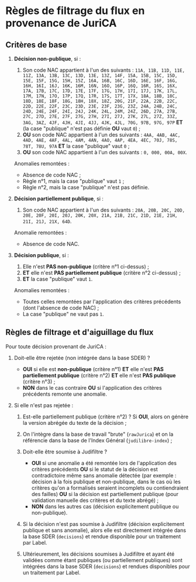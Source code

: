 # Règles de filtrage du flux en provenance de JuriCA

## Critères de base

1. **Décision non-publique**, si :

   1. Son code NAC appartient à l'un des suivants : `11A, 11B, 11D, 11E, 11Z, 13A, 13B, 13C, 13D, 13E, 13Z, 14F, 15A, 15B, 15C, 15D, 15E, 15F, 15G, 15H, 15Z, 16A, 16B, 16C, 16D, 16E, 16F, 16G, 16H, 16I, 16J, 16K, 16M, 16N, 16O, 16P, 16Q, 16R, 16S, 16X, 17A, 17B, 17C, 17D, 17E, 17F, 17G, 17H, 17I, 17J, 17K, 17L, 17M, 17N, 17O, 17P, 17Q, 17R, 17S, 17T, 17X, 18A, 18B, 18C, 18D, 18E, 18F, 18G, 18H, 18X, 18Z, 20G, 21F, 22A, 22B, 22C, 22D, 22E, 22F, 23C, 23D, 23E, 23F, 23G, 23Z, 24A, 24B, 24C, 24D, 24E, 24F, 24I, 24J, 24K, 24L, 24M, 24Z, 26D, 27A, 27B, 27C, 27D, 27E, 27F, 27G, 27H, 27I, 27J, 27K, 27L, 27Z, 33Z, 3AG, 3AZ, 4JF, 4JH, 4JI, 4JJ, 4JK, 4JL, 70G, 97B, 97G, 97P` **ET** (la case "publique" n'est pas définie **OU** vaut `0`) ;
   1. **OU** son code NAC appartient à l'un des suivants : `4AA, 4AB, 4AC, 4AD, 4AE, 4AF, 4AL, 4AM, 4AN, 4AO, 4AP, 4EA, 4EC, 70J, 78S, 78T, 78U, 97A` **ET** la case "publique" vaut `0` ;
   1. **OU** son code NAC appartient à l'un des suivants : `0, 000, 00A, 00X`.

   Anomalies remontées :

   - Absence de code NAC ;
   - Règle n°1, mais la case "publique" vaut `1` ;
   - Règle n°2, mais la case "publique" n'est pas définie.

1. **Décision partiellement publique**, si :

   1. Son code NAC appartient à l'un des suivants : `20A, 20B, 20C, 20D, 20E, 20F, 20I, 20J, 20K, 20X, 21A, 21B, 21C, 21D, 21E, 21H, 21I, 21J, 21X, 64D`.

   Anomalie remontées :

   - Absence de code NAC.

1. **Décision publique**, si :

   1. Elle n'est **PAS non-publique** (critère n°1 ci-dessus) ;
   1. **ET** elle n'est **PAS partiellement publique** (critère n°2 ci-dessus) ;
   1. **ET** la case "publique" vaut `1`.

   Anomalies remontées :

   - Toutes celles remontées par l'application des critères précédents (dont l'absence de code NAC) ;
   - La case "publique" ne vaut pas `1`.

## Règles de filtrage et d'aiguillage du flux

Pour toute décision provenant de JuriCA :

1. Doit-elle être rejetée (non intégrée dans la base SDER) ?

   - **OUI** si elle est **non-publique** (critère n°1) **ET** elle n'est **PAS partiellement publique** (critère n°2) **ET** elle n'est **PAS publique** (critère n°3) ;
   - **NON** dans le cas contraire **OU** si l'application des critères précédents remonte une anomalie.

2. Si elle n'est pas rejetée :

   1. Est-elle partiellement publique (critère n°2) ? Si **OUI**, alors on génère la version abrégée du texte de la décision ;
   1. On l'intègre dans la base de travail "brute" (`rawJurica`) et on la référencie dans la base de l'Index Général (`judilibre-index`) ;
   1. Doit-elle être soumise à Judifiltre ?

      - **OUI** si une anomalie a été remontée lors de l'application des critères précédents **OU** si le statut de la décision est contradictoire même sans anomalie détectée (par exemple : décision à la fois publique et non-publique, dans le cas où les critères qu'on a formalisés seraient incomplets ou contiendraient des failles) **OU** si la décision est partiellement publique (pour validation manuelle des critères et du texte abrégé) ;
      - **NON** dans les autres cas (décision explicitement publique ou non-publique).

   1. Si la décision n'est pas soumise à Judifiltre (décision explicitement publique et sans anomalie), alors elle est directement intégrée dans la base SDER (`decisions`) et rendue disponible pour un traitement par Label.
   1. Ultérieurement, les décisions soumises à Judifiltre et ayant été validées comme étant publiques (ou partiellement publiques) sont intégrées dans la base SDER (`decisions`) et rendues disponibles pour un traitement par Label.
